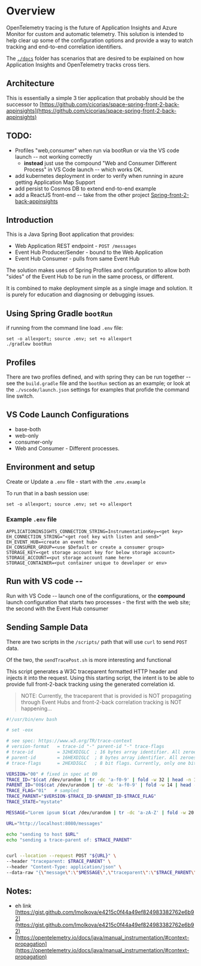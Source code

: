 # Overview

OpenTelemetry tracing is the future of Application Insights and Azure Monitor for custom and automatic telemetry. This solution is intended to help clear up some of the configuration options and provide a way to watch tracking and end-to-end correlation identifiers.

The [`./docs`](docs) folder has scenarios that are desired to be explained on how Application Insights and OpenTelemetry tracks cross tiers.


## Architecture
This is essentially a simple 3 tier application that probably should be the successor to [https://github.com/cicorias/space-spring-front-2-back-appinsights](https://github.com/cicorias/space-spring-front-2-back-appinsights)

## TODO:
- Profiles "web,consumer" when run via bootRun or via the VS code launch -- not working correctly
    - **instead** just use the compound "Web and Consumer Different Process" in VS Code launch -- which works OK.
- add kubernetes deployment in order to verify when running in azure getting Application Map Support
- add persist to Cosmos DB to extend end-to-end example
- add a ReactJS front-end -- take from the other project [Spring-front-2-back-appinsights](https://github.com/cicorias/space-spring-front-2-back-appinsights)

## Introduction

This is a Java Spring Boot application that provides:
- Web Application REST endpoint - `POST /messages`
- Event Hub Producer/Sender - bound to the Web Application
- Event Hub Consumer - pulls from same Event Hub

The solution makes uses of Spring Profiles and configuration to allow both "sides" of the Event Hub to be run in the same process, or different. 

It is combined to make deployment simple as a single image and solution. It is purely for education and diagnosing or debugging issues.

## Using Spring Gradle `bootRun`

if running from the command line load `.env` file:

```
set -o allexport; source .env; set +o allexport
./gradlew bootRun
```

## Profiles

There are two profiles defined, and with spring they can be run together -- see the `build.gradle` file and the `bootRun` section as an example; or look at the `./vscode/launch.json` settings for examples that profide the command line switch.

## VS Code Launch Configurations

- base-both
- web-only
- consumer-only
- Web and Consumer - Different processes.


## Environment and setup

Create or Update a `.env` file - start with the `.env.example`

To run that in a bash session use:
```
set -o allexport; source .env; set +o allexport
```

### Example `.env` file
```
APPLICATIONINSIGHTS_CONNECTION_STRING=InstrumentationKey=<get key>
EH_CONNECTION_STRING="<get root key with listen and send>"
EH_EVENT_HUB=<create an event hub>
EH_CONSUMER_GROUP=<use $Default or create a consumer group>
STORAGE_KEY=<get storage account key for below storage account>
STORAGE_ACCOUNT=<put storage account name here>
STORAGE_CONTAINER=<put container unique to developer or env>
```

## Run with VS code -- 
Run with VS Code -- launch one of the configurations, or the **compound** launch configuration that starts two processes - the first with the web site; the second with the Event Hub consumer


## Sending Sample Data

There are two scripts in the `/scripts/` path that will use `curl` to send `POST` data.

Of the two, the `sendTracePost.sh` is more interesting and functional

This script generates a W3C traceparent formatted HTTP header and injects it into the request. Using this starting script, the intent is to be able to provide full front-2-back tracking using the generated correlation id. 

>NOTE: Currently, the traceparent that is provided is NOT propagating through Event Hubs and front-2-back correlation tracking is NOT happening...

```bash
#!/usr/bin/env bash

# set -eox

# see spec: https://www.w3.org/TR/trace-context
# version-format   = trace-id "-" parent-id "-" trace-flags
# trace-id         = 32HEXDIGLC  ; 16 bytes array identifier. All zeroes forbidden
# parent-id        = 16HEXDIGLC  ; 8 bytes array identifier. All zeroes forbidden
# trace-flags      = 2HEXDIGLC   ; 8 bit flags. Currently, only one bit is used. See below for detail

VERSION="00" # fixed in spec at 00
TRACE_ID="$(cat /dev/urandom | tr -dc 'a-f0-9' | fold -w 32 | head -n 1)"
PARENT_ID="00$(cat /dev/urandom | tr -dc 'a-f0-9' | fold -w 14 | head -n 1)"
TRACE_FLAG="01"   # sampled
TRACE_PARENT="$VERSION-$TRACE_ID-$PARENT_ID-$TRACE_FLAG"
TRACE_STATE="mystate"

MESSAGE="Lorem ipsum $(cat /dev/urandom | tr -dc 'a-zA-Z' | fold -w 20 | head -n 1)"

URL="http://localhost:8080/messages"

echo "sending to host $URL"
echo "sending a trace-parent of: $TRACE_PARENT"


curl --location --request POST "${URL}" \
--header "traceparent: $TRACE_PARENT" \
--header "Content-Type: application/json" \
--data-raw "{\"message\":\"$MESSAGE\",\"traceparent\":\"$TRACE_PARENT\" }"


```





## Notes:

- eh link [https://gist.github.com/lmolkova/e4215c0f44a49ef824983382762e6b92](https://gist.github.com/lmolkova/e4215c0f44a49ef824983382762e6b92)
- [https://opentelemetry.io/docs/java/manual_instrumentation/#context-propagation](https://opentelemetry.io/docs/java/manual_instrumentation/#context-propagation)